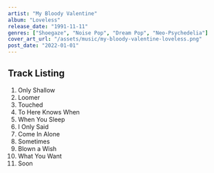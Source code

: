 ```yaml
---
artist: "My Bloody Valentine"
album: "Loveless"
release_date: "1991-11-11"
genres: ["Shoegaze", "Noise Pop", "Dream Pop", "Neo-Psychedelia"]
cover_art_url: "/assets/music/my-bloody-valentine-loveless.png"
post_date: "2022-01-01"
---
```


## Track Listing

1. Only Shallow
2. Loomer
3. Touched
4. To Here Knows When
5. When You Sleep
6. I Only Said
7. Come In Alone
8. Sometimes
9. Blown a Wish
10. What You Want
11. Soon

